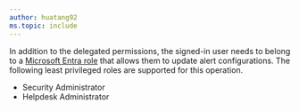 ```yaml
---
author: huatang92
ms.topic: include
---
```


In addition to the delegated permissions, the signed-in user needs to belong to a [Microsoft Entra role](/entra/identity/role-based-access-control/permissions-reference?toc=%2Fgraph%2Ftoc.json) that allows them to update alert configurations. The following least privileged roles are supported for this operation.

+ Security Administrator
+ Helpdesk Administrator